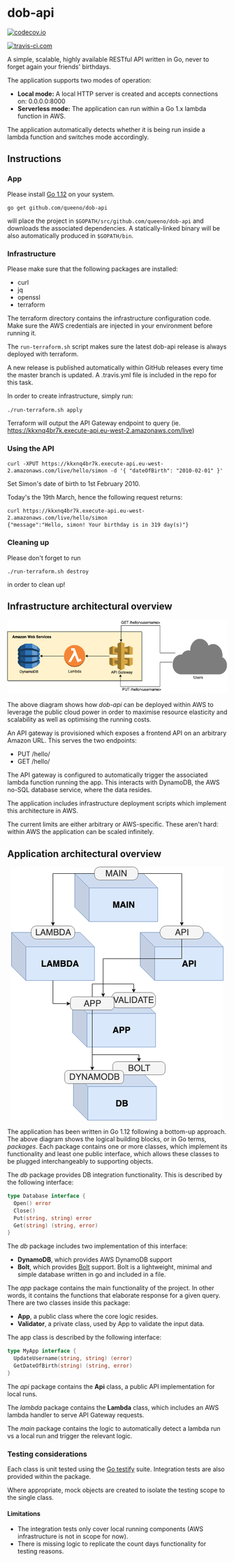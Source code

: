 # dob-api

[![codecov.io](http://codecov.io/github/queeno/dob-api/coverage.svg?branch=master)](http://codecov.io/github/queeno/dob-api?branch=master)

[![travis-ci.com](https://travis-ci.com/queeno/dob-api.svg?branch=master)](https://travis-ci.com/queeno/dob-api.svg?branch=master)

A simple, scalable, highly available RESTful API written in Go, never to forget again your friends' birthdays.

The application supports two modes of operation:
- **Local mode:** A local HTTP server is created and accepts connections on: 0.0.0.0:8000
- **Serverless mode:** The application can run within a Go 1.x lambda function in AWS.

The application automatically detects whether it is being run inside a lambda function
and switches mode accordingly.


## Instructions

### App

Please install [Go 1.12](https://golang.org/doc/install) on your system.

```shell
go get github.com/queeno/dob-api
```
will place the project in `$GOPATH/src/github.com/queeno/dob-api` and downloads
the associated dependencies. A statically-linked binary will be also automatically
produced in `$GOPATH/bin`.

### Infrastructure

Please make sure that the following packages are installed:
- curl
- jq
- openssl
- terraform

The terraform directory contains the infrastructure configuration code.
Make sure the AWS credentials are injected in your environment before running it.

The `run-terraform.sh` script makes sure the latest dob-api release is always deployed
with terraform.

A new release is published automatically within GitHub releases every time the
master branch is updated. A .travis.yml file is included in the repo for this
task.

In order to create infrastructure, simply run:

`./run-terraform.sh apply`

Terraform will output the API Gateway endpoint to query (ie. https://kkxnq4br7k.execute-api.eu-west-2.amazonaws.com/live)

### Using the API

```shell
curl -XPUT https://kkxnq4br7k.execute-api.eu-west-2.amazonaws.com/live/hello/simon -d '{ "dateOfBirth": "2010-02-01" }'
```

Set Simon's date of birth to 1st February 2010.

Today's the 19th March, hence the following request returns:

```shell
curl https://kkxnq4br7k.execute-api.eu-west-2.amazonaws.com/live/hello/simon
{"message":"Hello, simon! Your birthday is in 319 day(s)"}
```

### Cleaning up
Please don't forget to run

```shell
./run-terraform.sh destroy
```

in order to clean up!

## Infrastructure architectural overview

<p align="center">
  <img src="img/infrastructure_diagram.png?raw=true" alt="App architectural overview"/>
</p>

The above diagram shows how *dob-api* can be deployed within AWS to
leverage the public cloud power in order to maximise
resource elasticity and scalability as well as optimising the running costs.

An API gateway is provisioned which exposes a frontend API on an arbitrary Amazon URL.
This serves the two endpoints:
- PUT /hello/<username>
- GET /hello/<username>

The API gateway is configured to automatically trigger the associated lambda function
running the app. This interacts with DynamoDB, the AWS no-SQL database service, where
the data resides.

The application includes infrastructure deployment scripts which implement this
architecture in AWS.

The current limits are either arbitrary or AWS-specific. These aren't hard:
within AWS the application can be scaled infinitely.


## Application architectural overview

<p align="center">
  <img src="img/app_diagram.png?raw=true" alt="App architectural overview"/>
</p>

The application has been written in Go 1.12 following a bottom-up approach.
The above diagram shows the logical building blocks, or in Go terms, *packages*.
Each package contains one or more classes, which implement its functionality
and least one public interface, which allows these classes to be plugged
interchangeably to supporting objects.

The *db* package provides DB integration functionality. This is described by
the following interface:

```go
type Database interface {
  Open() error
  Close()
  Put(string, string) error
  Get(string) (string, error)
}
```

The *db* package includes two implementation of this interface:
- **DynamoDB**, which provides AWS DynamoDB support
- **Bolt**, which provides [Bolt](https://github.com/boltdb/bolt) support.
Bolt is a lightweight, minimal and simple database written in go and
included in a file.

The *app* package contains the main functionality of the project. In other words,
it contains the functions that elaborate response for a given query.
There are two classes inside this package:

- **App**, a public class where the core logic resides.
- **Validator**, a private class, used by App to validate the input data.

The app class is described by the following interface:

```go
type MyApp interface {
  UpdateUsername(string, string) (error)
  GetDateOfBirth(string) (string, error)
}
```

The *api* package contains the **Api** class, a public API implementation
for local runs.

The *lambda* package contains the **Lambda** class, which includes an AWS
lambda handler to serve API Gateway requests.

The *main* package contains the logic to automatically detect a lambda run
vs a local run and trigger the relevant logic.

### Testing considerations

Each class is unit tested using the [Go testify](https://godoc.org/github.com/stretchr/testify/suite) suite. Integration tests are also provided within the package.

Where appropriate, mock objects are created to isolate the testing scope to the single
class.

#### Limitations

- The integration tests only cover local running components (AWS infrastructure is not in scope for now).
- There is missing logic to replicate the count days functionality for testing
reasons.
